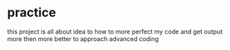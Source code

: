 # practice
this project is all about idea to how to more perfect my code and get output more then more better to approach advanced coding
